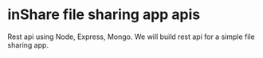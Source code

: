 # inShare file sharing app apis

Rest api using Node, Express, Mongo.
We will build rest api for a simple file sharing app. 


